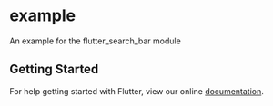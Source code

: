 # example

An example for the flutter_search_bar module

## Getting Started

For help getting started with Flutter, view our online
[documentation](http://flutter.io/).

